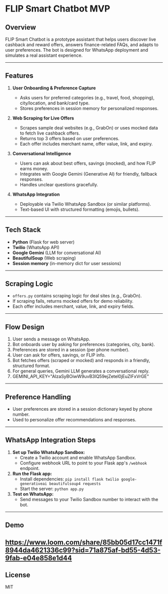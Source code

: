 # FLIP Smart Chatbot MVP

## Overview
FLIP Smart Chatbot is a prototype assistant that helps users discover live cashback and reward offers, answers finance-related FAQs, and adapts to user preferences. The bot is designed for WhatsApp deployment and simulates a real assistant experience.

---

## Features

1. **User Onboarding & Preference Capture**
   - Asks users for preferred categories (e.g., travel, food, shopping), city/location, and bank/card type.
   - Stores preferences in session memory for personalized responses.

2. **Web Scraping for Live Offers**
   - Scrapes sample deal websites (e.g., GrabOn) or uses mocked data to fetch live cashback offers.
   - Returns top 3 offers based on user preferences.
   - Each offer includes merchant name, offer value, link, and expiry.

3. **Conversational Intelligence**
   - Users can ask about best offers, savings (mocked), and how FLIP earns money.
   - Integrates with Google Gemini (Generative AI) for friendly, fallback responses.
   - Handles unclear questions gracefully.

4. **WhatsApp Integration**
   - Deployable via Twilio WhatsApp Sandbox (or similar platforms).
   - Text-based UI with structured formatting (emojis, bullets).

---

## Tech Stack
- **Python** (Flask for web server)
- **Twilio** (WhatsApp API)
- **Google Gemini** (LLM for conversational AI)
- **BeautifulSoup** (Web scraping)
- **Session memory** (in-memory dict for user sessions)

---

## Scraping Logic
- `offers.py` contains scraping logic for deal sites (e.g., GrabOn).
- If scraping fails, returns mocked offers for demo reliability.
- Each offer includes merchant, value, link, and expiry fields.

---

## Flow Design
1. User sends a message on WhatsApp.
2. Bot onboards user by asking for preferences (categories, city, bank).
3. Preferences are stored in a session (per phone number).
4. User can ask for offers, savings, or FLIP info.
5. Bot fetches offers (scraped or mocked) and responds in a friendly, structured format.
6. For general queries, Gemini LLM generates a conversational reply.
7. GEMINI_API_KEY="AIzaSyBOiwW9uvB3lQ59ejZetel0jEuZlFxVrGE"
---

## Preference Handling
- User preferences are stored in a session dictionary keyed by phone number.
- Used to personalize offer recommendations and responses.

---

## WhatsApp Integration Steps
1. **Set up Twilio WhatsApp Sandbox:**
   - Create a Twilio account and enable WhatsApp Sandbox.
   - Configure webhook URL to point to your Flask app's `/webhook` endpoint.
2. **Run the Flask app:**
   - Install dependencies: `pip install flask twilio google-generativeai beautifulsoup4 requests`
   - Start the server: `python app.py`
3. **Test on WhatsApp:**
   - Send messages to your Twilio Sandbox number to interact with the bot.


---

## Demo

https://www.loom.com/share/85bb05d17cc1471f8944da4621336c99?sid=71a875af-bd55-4d53-9fab-e04e858e1d44
---

## License
MIT
